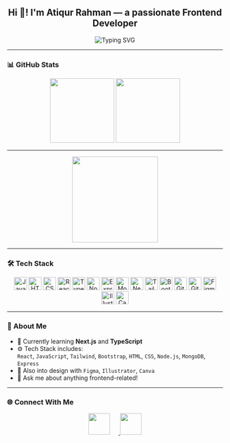 <h2 align="center">Hi 👋! I'm Atiqur Rahman — a passionate Frontend Developer</h2>

<p align="center">
  <img src="https://readme-typing-svg.demolab.com?font=Fira+Code&size=20&duration=3000&pause=1000&center=true&vCenter=true&width=435&lines=I+love+clean+UI+%26+UX;React+%7C+JavaScript+%7C+TailwindCSS;Always+learning+something+new!" alt="Typing SVG" />
</p>

---



### 📊 GitHub Stats
<div align="center">
  <img src="https://github-readme-stats.vercel.app/api?username=Atiq-5&show_icons=true&theme=dracula&count_private=true" height="150" />
  <img src="https://github-readme-stats.vercel.app/api/top-langs/?username=Atiq-5&layout=compact&langs_count=6&theme=dracula" height="150" />
</div>

---


<p align="center">
  <img src="https://camo.githubusercontent.com/931c3330dd9496f5603824d9cdc3a9491571c6da661cc8a26cc3e98973bd5d3b/68747470733a2f2f63646e2e73686f706966792e636f6d2f732f66696c65732f312f303537382f333639362f313939372f742f392f6173736574732f6c6f6669626f792e6769663f763d313033343631373635323137383935383335303531363830373032323739" height="200" />
</p>

---

### 🛠 Tech Stack

<div align="center">
  <img src="https://cdn.jsdelivr.net/gh/devicons/devicon/icons/javascript/javascript-original.svg" height="30" alt="JavaScript" />
  <img src="https://cdn.jsdelivr.net/gh/devicons/devicon/icons/html5/html5-original.svg" height="30" alt="HTML5" />
  <img src="https://cdn.jsdelivr.net/gh/devicons/devicon/icons/css3/css3-original.svg" height="30" alt="CSS3" />
  <img src="https://cdn.jsdelivr.net/gh/devicons/devicon/icons/react/react-original.svg" height="30" alt="React" />
  <img src="https://cdn.jsdelivr.net/gh/devicons/devicon/icons/typescript/typescript-original.svg" height="30" alt="TypeScript" />
  <img src="https://cdn.jsdelivr.net/gh/devicons/devicon/icons/nodejs/nodejs-original.svg" height="30" alt="Node.js" />
  <img src="https://cdn.jsdelivr.net/gh/devicons/devicon/icons/express/express-original.svg" height="30" alt="Express" />
  <img src="https://cdn.jsdelivr.net/gh/devicons/devicon/icons/mongodb/mongodb-original.svg" height="30" alt="MongoDB" />
  <img src="https://cdn.jsdelivr.net/gh/devicons/devicon/icons/nextjs/nextjs-original.svg" height="30" alt="Next.js" />
  <img src="https://cdn.jsdelivr.net/gh/devicons/devicon/icons/tailwindcss/tailwindcss-original-wordmark.svg" height="30" alt="Tailwind CSS" />
  <img src="https://cdn.jsdelivr.net/gh/devicons/devicon/icons/bootstrap/bootstrap-original.svg" height="30" alt="Bootstrap" />
  <img src="https://cdn.jsdelivr.net/gh/devicons/devicon/icons/git/git-original.svg" height="30" alt="Git" />
  <img src="https://cdn.jsdelivr.net/gh/devicons/devicon/icons/github/github-original.svg" height="30" alt="GitHub" />
  <img src="https://cdn.jsdelivr.net/gh/devicons/devicon/icons/figma/figma-original.svg" height="30" alt="Figma" />
  <img src="https://cdn.jsdelivr.net/gh/devicons/devicon/icons/illustrator/illustrator-plain.svg" height="30" alt="Illustrator" />
  <img src="https://cdn.jsdelivr.net/gh/devicons/devicon/icons/canva/canva-original.svg" height="30" alt="Canva" />
</div>

---
### 🧠 About Me
- 🌱 Currently learning **Next.js** and **TypeScript**
- ⚙️ Tech Stack includes:  
  `React`, `JavaScript`, `Tailwind`, `Bootstrap`, `HTML`, `CSS`, `Node.js`, `MongoDB`, `Express`
- 🎨 Also into design with `Figma`, `Illustrator`, `Canva`
- 💬 Ask me about anything frontend-related!

---

### 🌐 Connect With Me

<p align="center">
  <a href="https://discord.com/users/atiq1320">
    <img src="https://www.svgrepo.com/show/353655/discord-icon.svg" height="50px" width="50px" style="margin-right: 20px;" />
  </a>
  <a href="https://instagram.com/not_atiq">
    <img src="https://raw.githubusercontent.com/rahuldkjain/github-profile-readme-generator/master/src/images/icons/Social/instagram.svg" height="50px" width="50px"/>
  </a>
</p>

